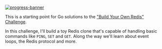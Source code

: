 [![progress-banner](https://backend.codecrafters.io/progress/redis/55e1121a-daa2-4b6c-ac74-9ddf317a817a)](https://app.codecrafters.io/users/codecrafters-bot?r=2qF)

This is a starting point for Go solutions to the
["Build Your Own Redis" Challenge](https://codecrafters.io/challenges/redis).

In this challenge, I'll build a toy Redis clone that's capable of handling
basic commands like `PING`, `SET` and `GET`. Along the way we'll learn about
event loops, the Redis protocol and more.